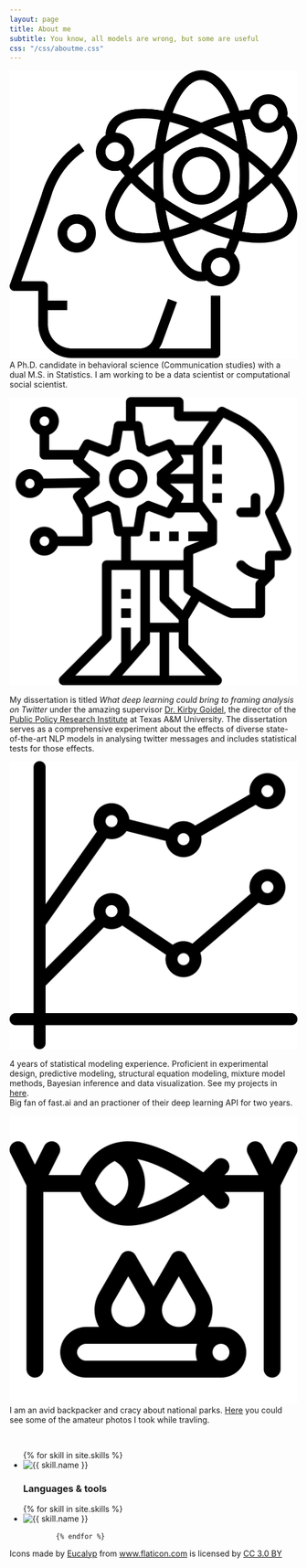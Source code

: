 ```yaml
---
layout: page
title: About me
subtitle: You know, all models are wrong, but some are useful
css: "/css/aboutme.css"
---
```

<head>
  <link rel="stylesheet" href="/_scss/scss_icon.css">
</head>


<div id="aboutme-section">

<p class="about-text">
<img class = "external-icon" src="/img/brain.svg" alt="image">
<!--<span href="/img/function.png" class="about-icon"> </span>-->
A Ph.D. candidate in behavioral science (Communication studies) with a dual M.S. in Statistics. I am working to be a data scientist or computational social scientist. 
</p>

<p class="about-text">
<img class = "external-icon" src="/img/ai.svg" alt="image">

My dissertation is titled <i>What deep learning could bring to framing analysis on Twitter</i> under the amazing supervisor <a href = "https://comm.tamu.edu/kirby-goidel/" target="_blank">Dr. Kirby Goidel</a>, the director of the <a href = "https://ppri.tamu.edu/" target="_blank">Public Policy Research Institute</a> at Texas A&M University. The dissertation serves as a comprehensive experiment about the effects of diverse state-of-the-art NLP models in analysing twitter messages and includes statistical tests for those effects.
</p>

<p class="about-text">
<img class = "external-icon" src="/img/stats.svg" alt="image">

4 years of statistical modeling experience. Proficient in experimental design, predictive modeling, structural equation modeling, mixture model methods, Bayesian inference and data visualization. See my projects in <a href = "">here</a>.  
Big fan of fast.ai and an practioner of their deep learning API for two years. 
</p>


<p class="about-text">
<img class = "external-icon" src="/img/bonfire.svg" alt="image">
I am an avid backpacker and cracy about national parks. <a href = "">Here</a> you could see some of the amateur photos I took while travling.
</p>

<br>

<div>  
    <ul>
        {% for skill in site.skills %}
                <li class="skills-list-icon flex-block--grid__item">   
                <img src="/img/icons/{{skill.image}}" alt="{{ skill.name }}" class="icon icon--skills">
                </li>

    
   </ul>
</div>


<div>
    <ul class="skills-list flex-block--grid">
            <h3 class="flex-block--full">Languages & tools</h3>
            {% for skill in site.skills %}
                <li class="skills-list-icon flex-block--grid__item">   
                <img src="/img/icons/{{skill.image}}" alt="{{ skill.name }}" class="icon icon--skills">
                </li>
            

            {% endfor %}
   </ul>

</div>


</div>






<div><div>Icons made by <a href="https://www.flaticon.com/authors/eucalyp" title="Eucalyp">Eucalyp</a> from <a href="https://www.flaticon.com/" 			    title="Flaticon">www.flaticon.com</a> is licensed by <a href="http://creativecommons.org/licenses/by/3.0/" 			    title="Creative Commons BY 3.0" target="_blank">CC 3.0 BY</a></div>
</div>


